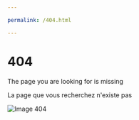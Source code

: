 ```yaml
---

permalink: /404.html

---
```


# 404

The page you are looking for is missing

La page que vous recherchez n'existe pas

![Image 404](http://yoooart.com/wp-content/uploads/2016/02/CI9uUCuW8AE1You.jpg-large.jpeg)
